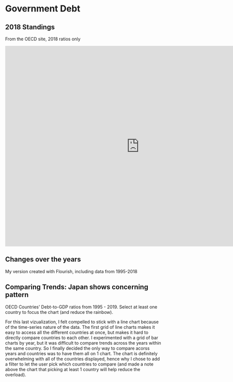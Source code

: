 # Government Debt

## 2018 Standings
From the OECD site, 2018 ratios only

<iframe src="https://data.oecd.org/chart/69HU" width="860" height="645" style="border: 0" mozallowfullscreen="true" webkitallowfullscreen="true" allowfullscreen="true"><a href="https://data.oecd.org/chart/69HU" target="_blank">OECD Chart: General government debt, Total, % of GDP, Annual, 2018</a></iframe>

## Changes over the years
My version created with Flourish, including data from 1995-2018
<div class="flourish-embed flourish-chart" data-src="visualisation/4285686"><script src="https://public.flourish.studio/resources/embed.js"></script></div>

## Comparing Trends: Japan shows concerning pattern
OECD Countries' Debt-to-GDP ratios from 1995 - 2019. Select at least one country to focus the chart (and reduce the rainbow).

<div class="flourish-embed flourish-chart" data-src="visualisation/4286098"><script src="https://public.flourish.studio/resources/embed.js"></script></div>

For this last vizualization, I felt compelled to stick with a line chart because of the time-series nature of the data. The first grid of line charts makes it easy to access all the different countries at once, but makes it hard to directly compare countries to each other. I experimented with a grid of bar charts by year, but it was difficult to compare trends across the years within the same country. So I finally decided the only way to compare acorss years and countries was to have them all on 1 chart. The chart is definitely overwhelming with all of the countries displayed, hence why I chose to add a filter to let the user pick which countries to compare (and made a note above the chart that picking at least 1 country will help reduce the overload).
